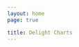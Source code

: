 ```yaml
---
layout: home
page: true

title: Delight Charts
---
```


<script setup>
import Home from './components/home-page.vue';
</script>

<Home />
